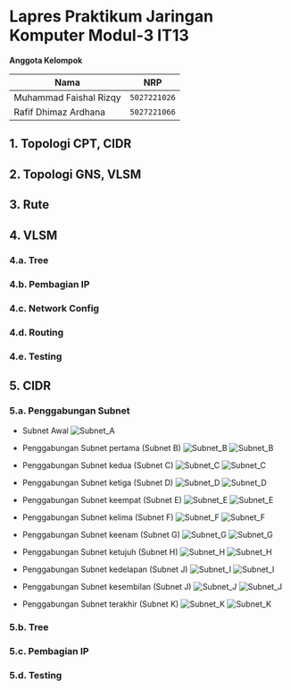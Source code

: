 # Lapres Praktikum Jaringan Komputer Modul-3 IT13
**Anggota Kelompok**

| Nama                   | NRP          |
| ---------------------- | ------------ |
| Muhammad Faishal Rizqy | `5027221026` |
| Rafif Dhimaz Ardhana   | `5027221066` |

## 1. Topologi CPT, CIDR

## 2. Topologi GNS, VLSM

## 3. Rute

## 4. VLSM
### 4.a. Tree
### 4.b. Pembagian IP
### 4.c. Network Config
### 4.d. Routing
### 4.e. Testing

## 5. CIDR
### 5.a. Penggabungan Subnet

- Subnet Awal
![Subnet_A](https://github.com/ishal24/Jarkom-Modul-4-IT13-2024/blob/main/img/subnet/Subnet%20A.png)

- Penggabungan Subnet pertama (Subnet B)
![Subnet_B](https://github.com/ishal24/Jarkom-Modul-4-IT13-2024/blob/main/img/subnet/Subnet%20B.png)
![Subnet_B](https://github.com/ishal24/Jarkom-Modul-4-IT13-2024/blob/main/img/penggabungan/B.png)

- Penggabungan Subnet kedua (Subnet C)
![Subnet_C](https://github.com/ishal24/Jarkom-Modul-4-IT13-2024/blob/main/img/subnet/Subnet%20C.png)
![Subnet_C](https://github.com/ishal24/Jarkom-Modul-4-IT13-2024/blob/main/img/penggabungan/C.png)

- Penggabungan Subnet ketiga (Subnet D)
![Subnet_D](https://github.com/ishal24/Jarkom-Modul-4-IT13-2024/blob/main/img/subnet/Subnet%20D.png)
![Subnet_D](https://github.com/ishal24/Jarkom-Modul-4-IT13-2024/blob/main/img/penggabungan/D.png)

- Penggabungan Subnet keempat (Subnet E)
![Subnet_E](https://github.com/ishal24/Jarkom-Modul-4-IT13-2024/blob/main/img/subnet/Subnet%20E.png)
![Subnet_E](https://github.com/ishal24/Jarkom-Modul-4-IT13-2024/blob/main/img/penggabungan/E.png)

- Penggabungan Subnet kelima (Subnet F)
![Subnet_F](https://github.com/ishal24/Jarkom-Modul-4-IT13-2024/blob/main/img/subnet/Subnet%20F.png)
![Subnet_F](https://github.com/ishal24/Jarkom-Modul-4-IT13-2024/blob/main/img/penggabungan/F.png)

- Penggabungan Subnet keenam (Subnet G)
![Subnet_G](https://github.com/ishal24/Jarkom-Modul-4-IT13-2024/blob/main/img/subnet/Subnet%20G.png)
![Subnet_G](https://github.com/ishal24/Jarkom-Modul-4-IT13-2024/blob/main/img/penggabungan/G.png)

- Penggabungan Subnet ketujuh (Subnet H)
![Subnet_H](https://github.com/ishal24/Jarkom-Modul-4-IT13-2024/blob/main/img/subnet/Subnet%20H.png)
![Subnet_H](https://github.com/ishal24/Jarkom-Modul-4-IT13-2024/blob/main/img/penggabungan/H.png)

- Penggabungan Subnet kedelapan (Subnet J)
![Subnet_I](https://github.com/ishal24/Jarkom-Modul-4-IT13-2024/blob/main/img/subnet/Subnet%20I.png)
![Subnet_I](https://github.com/ishal24/Jarkom-Modul-4-IT13-2024/blob/main/img/penggabungan/I.png)

- Penggabungan Subnet kesembilan (Subnet J)
![Subnet_J](https://github.com/ishal24/Jarkom-Modul-4-IT13-2024/blob/main/img/subnet/Subnet%20J.png)
![Subnet_J](https://github.com/ishal24/Jarkom-Modul-4-IT13-2024/blob/main/img/penggabungan/J.png)

- Penggabungan Subnet terakhir (Subnet K)
![Subnet_K](https://github.com/ishal24/Jarkom-Modul-4-IT13-2024/blob/main/img/subnet/Subnet%20K.png)
![Subnet_K](https://github.com/ishal24/Jarkom-Modul-4-IT13-2024/blob/main/img/penggabungan/K.png)

### 5.b. Tree
### 5.c. Pembagian IP
### 5.d. Testing
